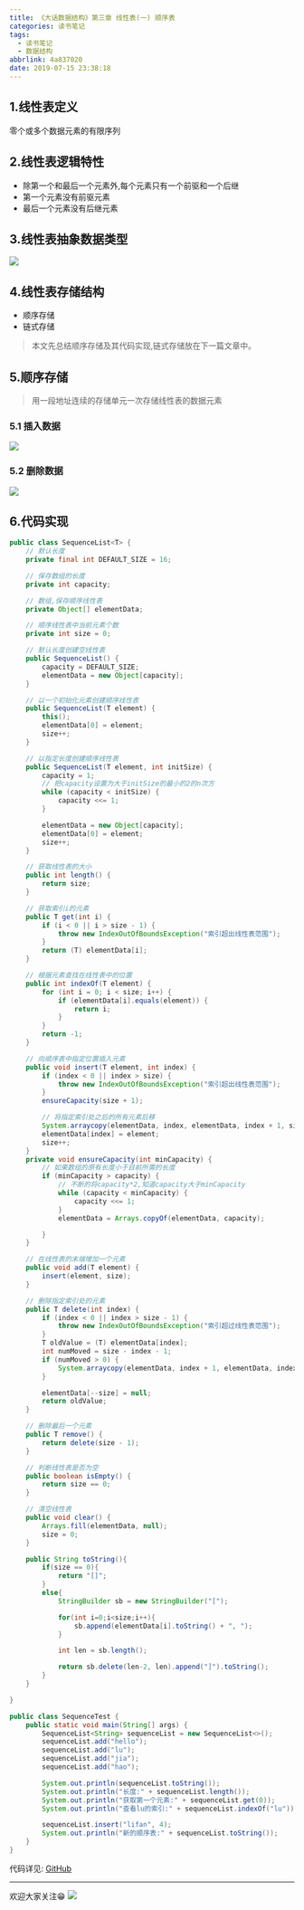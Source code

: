 ```yaml
---
title: 《大话数据结构》第三章 线性表(一) 顺序表
categories: 读书笔记
tags:
  - 读书笔记
  - 数据结构
abbrlink: 4a837020
date: 2019-07-15 23:38:18
---
```


## 1.线性表定义
零个或多个数据元素的有限序列

## 2.线性表逻辑特性
- 除第一个和最后一个元素外,每个元素只有一个前驱和一个后继
- 第一个元素没有前驱元素
- 最后一个元素没有后继元素

<!--more-->

## 3.线性表抽象数据类型
![](https://raw.githubusercontent.com/lujiahao0708/PicRepo/master/blogPic/%E5%A4%A7%E8%AF%9D%E6%95%B0%E6%8D%AE%E7%BB%93%E6%9E%84/03.%E7%BA%BF%E6%80%A7%E8%A1%A8/%E7%BA%BF%E6%80%A7%E8%A1%A8ADT.png)

## 4.线性表存储结构
- 顺序存储
- 链式存储

> 本文先总结顺序存储及其代码实现,链式存储放在下一篇文章中。

## 5.顺序存储
> 用一段地址连续的存储单元一次存储线性表的数据元素

### 5.1 插入数据
![](https://raw.githubusercontent.com/lujiahao0708/PicRepo/master/blogPic/%E5%A4%A7%E8%AF%9D%E6%95%B0%E6%8D%AE%E7%BB%93%E6%9E%84/03.%E7%BA%BF%E6%80%A7%E8%A1%A8/%E9%A1%BA%E5%BA%8F%E5%AD%98%E5%82%A8%E6%8F%92%E5%85%A5.png)

### 5.2 删除数据
![](https://raw.githubusercontent.com/lujiahao0708/PicRepo/master/blogPic/%E5%A4%A7%E8%AF%9D%E6%95%B0%E6%8D%AE%E7%BB%93%E6%9E%84/03.%E7%BA%BF%E6%80%A7%E8%A1%A8/%E9%A1%BA%E5%BA%8F%E5%AD%98%E5%82%A8%E5%88%A0%E9%99%A4.png)

## 6.代码实现
```java
public class SequenceList<T> {
    // 默认长度
    private final int DEFAULT_SIZE = 16;

    // 保存数组的长度
    private int capacity;

    // 数组,保存顺序线性表
    private Object[] elementData;

    // 顺序线性表中当前元素个数
    private int size = 0;

    // 默认长度创建空线性表
    public SequenceList() {
        capacity = DEFAULT_SIZE;
        elementData = new Object[capacity];
    }

    // 以一个初始化元素创建顺序线性表
    public SequenceList(T element) {
        this();
        elementData[0] = element;
        size++;
    }

    // 以指定长度创建顺序线性表
    public SequenceList(T element, int initSize) {
        capacity = 1;
        // 把capacity设置为大于initSize的最小的2的n次方
        while (capacity < initSize) {
            capacity <<= 1;
        }

        elementData = new Object[capacity];
        elementData[0] = element;
        size++;
    }

    // 获取线性表的大小
    public int length() {
        return size;
    }

    // 获取索引i的元素
    public T get(int i) {
        if (i < 0 || i > size - 1) {
            throw new IndexOutOfBoundsException("索引超出线性表范围");
        }
        return (T) elementData[i];
    }

    // 根据元素查找在线性表中的位置
    public int indexOf(T element) {
        for (int i = 0; i < size; i++) {
            if (elementData[i].equals(element)) {
                return i;
            }
        }
        return -1;
    }

    // 向顺序表中指定位置插入元素
    public void insert(T element, int index) {
        if (index < 0 || index > size) {
            throw new IndexOutOfBoundsException("索引超出线性表范围");
        }
        ensureCapacity(size + 1);

        // 将指定索引处之后的所有元素后移
        System.arraycopy(elementData, index, elementData, index + 1, size - index);
        elementData[index] = element;
        size++;
    }
    private void ensureCapacity(int minCapacity) {
        // 如果数组的原有长度小于目前所需的长度
        if (minCapacity > capacity) {
            // 不断的将capacity*2,知道capacity大于minCapacity
            while (capacity < minCapacity) {
                capacity <<= 1;
            }
            elementData = Arrays.copyOf(elementData, capacity);

        }
    }

    // 在线性表的末端增加一个元素
    public void add(T element) {
        insert(element, size);
    }

    // 删除指定索引处的元素
    public T delete(int index) {
        if (index < 0 || index > size - 1) {
            throw new IndexOutOfBoundsException("索引超过线性表范围");
        }
        T oldValue = (T) elementData[index];
        int numMoved = size - index - 1;
        if (numMoved > 0) {
            System.arraycopy(elementData, index + 1, elementData, index, numMoved);
        }

        elementData[--size] = null;
        return oldValue;
    }

    // 删除最后一个元素
    public T remove() {
        return delete(size - 1);
    }

    // 判断线性表是否为空
    public boolean isEmpty() {
        return size == 0;
    }

    // 清空线性表
    public void clear() {
        Arrays.fill(elementData, null);
        size = 0;
    }

    public String toString(){
        if(size == 0){
            return "[]";
        }
        else{
            StringBuilder sb = new StringBuilder("[");

            for(int i=0;i<size;i++){
                sb.append(elementData[i].toString() + ", ");
            }

            int len = sb.length();

            return sb.delete(len-2, len).append("]").toString();
        }
    }

}
```
```java
public class SequenceTest {
    public static void main(String[] args) {
        SequenceList<String> sequenceList = new SequenceList<>();
        sequenceList.add("hello");
        sequenceList.add("lu");
        sequenceList.add("jia");
        sequenceList.add("hao");

        System.out.println(sequenceList.toString());
        System.out.println("长度:" + sequenceList.length());
        System.out.println("获取第一个元素:" + sequenceList.get(0));
        System.out.println("查看lu的索引:" + sequenceList.indexOf("lu"));

        sequenceList.insert("lifan", 4);
        System.out.println("新的顺序表:" + sequenceList.toString());
    }
}
```

代码详见: [GitHub](https://github.com/lujiahao0708/LearnSeries/tree/master/LearnDataStructure/src/com/lujiahao/linear_table/sequence)


----
欢迎大家关注😁
![](https://raw.githubusercontent.com/lujiahao0708/PicRepo/master/%E5%85%AC%E4%BC%97%E5%8F%B7%E4%BA%8C%E7%BB%B4%E7%A0%81.jpg)

